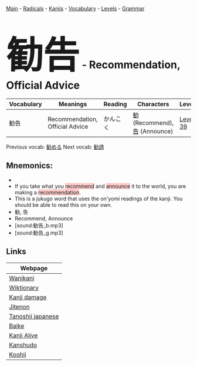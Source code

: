 <style> bigfont {font-size: 100px}</style>
[Main](../README.md) -
[Radicals](../radicals.md) -
[Kanjis](../kanjis.md) -
[Vocabulary](../vocabulary.md) -
[Levels](../levels.md) -
[Grammar](../grammar.md)
# <bigfont> 勧告</bigfont> - Recommendation, Official Advice 

| Vocabulary | Meanings | Reading | Characters | Level |
| --- | --- | --- | --- | --- |
| 勧告 | Recommendation, Official Advice | かんこく |  [勧](../kanjis/勧.md) (Recommend), [告](../kanjis/告.md) (Announce) | [Level 39](../levels/wk_level39.md) |

Previous vocab: [勧める](勧める.md) Next vocab: [勧誘](勧誘.md) 

## Mnemonics:

* 
* If you take what you <span style="background-color:#ffcccb"> recommend</span> and <span style="background-color:#ffcccb"> announce</span> it to the world, you are making a <span style="background-color:#ffcccb"> recommendation</span>.
* This is a jukugo word that uses the on'yomi readings of the kanji. You should be able to read this on your own.
* 勧, 告
* Recommend, Announce
* [sound:勧告_b.mp3]
* [sound:勧告_g.mp3]


## Links 

| Webpage |
| --- |
| [Wanikani          ](https://www.wanikani.com/kanji/勧告) |
| [Wiktionary        ](https://en.wiktionary.org/wiki/勧告) |
| [Kanji damage      ](http://www.kanjidamage.com/kanji/search?utf8=✓&q=勧告) |
| [Jitenon           ](https://jitenon.com/kanji/勧告) |
| [Tanoshii japanese ](https://www.tanoshiijapanese.com/dictionary/kanji.cfm?k=勧告) |
| [Baike             ](https://baike.baidu.com/item/勧告) |
| [Kanji Alive       ](https://app.kanjialive.com/勧告) |
| [Kanshudo          ](https://www.kanshudo.com/searchmn?q=勧告) |
| [Koohii            ](https://kanji.koohii.com/study/kanji/勧告) |
